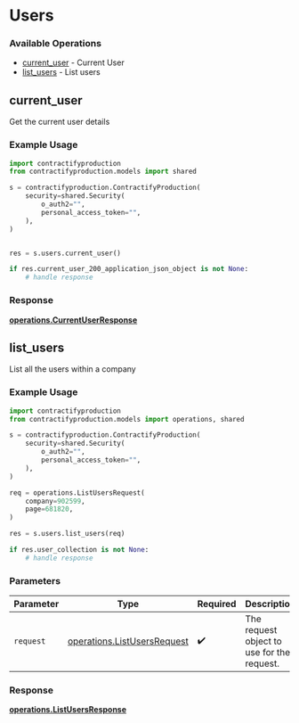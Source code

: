 # Users

### Available Operations

* [current_user](#current_user) - Current User
* [list_users](#list_users) - List users

## current_user

Get the current user details

### Example Usage

```python
import contractifyproduction
from contractifyproduction.models import shared

s = contractifyproduction.ContractifyProduction(
    security=shared.Security(
        o_auth2="",
        personal_access_token="",
    ),
)


res = s.users.current_user()

if res.current_user_200_application_json_object is not None:
    # handle response
```


### Response

**[operations.CurrentUserResponse](../../models/operations/currentuserresponse.md)**


## list_users

List all the users within a company

### Example Usage

```python
import contractifyproduction
from contractifyproduction.models import operations, shared

s = contractifyproduction.ContractifyProduction(
    security=shared.Security(
        o_auth2="",
        personal_access_token="",
    ),
)

req = operations.ListUsersRequest(
    company=902599,
    page=681820,
)

res = s.users.list_users(req)

if res.user_collection is not None:
    # handle response
```

### Parameters

| Parameter                                                                  | Type                                                                       | Required                                                                   | Description                                                                |
| -------------------------------------------------------------------------- | -------------------------------------------------------------------------- | -------------------------------------------------------------------------- | -------------------------------------------------------------------------- |
| `request`                                                                  | [operations.ListUsersRequest](../../models/operations/listusersrequest.md) | :heavy_check_mark:                                                         | The request object to use for the request.                                 |


### Response

**[operations.ListUsersResponse](../../models/operations/listusersresponse.md)**

